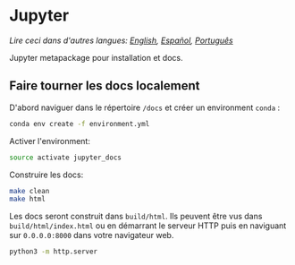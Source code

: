 # Jupyter

*Lire ceci dans d'autres langues: [English](README.md), [Español](README.es-ES.md), [Português](README.pt-BR.md)*

Jupyter metapackage pour installation et docs.

## Faire tourner les docs localement
D'abord naviguer dans le répertoire `/docs` et créer un environment `conda` :

```bash
conda env create -f environment.yml  
```  

Activer l'environment:

```bash
source activate jupyter_docs  
```

Construire les docs:

```bash
make clean  
make html
```

Les docs seront construit dans `build/html`. Ils peuvent être vus dans `build/html/index.html` ou en démarrant le serveur HTTP puis en naviguant sur `0.0.0.0:8000` dans votre navigateur web.
```bash
python3 -m http.server
```

